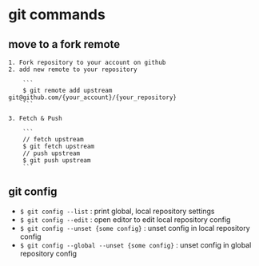 # git commands

## move to a fork remote
    1. Fork repository to your account on github
    2. add new remote to your repository

        ```
        $ git remote add upstream git@github.com/{your_account}/{your_repository}
        ```

    3. Fetch & Push
        
        ```
        // fetch upstream
        $ git fetch upstream
        // push upstream
        $ git push upstream 
        ```
## git config
- `$ git config --list` : print global, local repository settings
- `$ git config --edit` : open editor to edit local repository config
- `$ git config --unset {some config}` : unset config in local repository config
- `$ git config --global --unset {some config}` : unset config in global repository config
